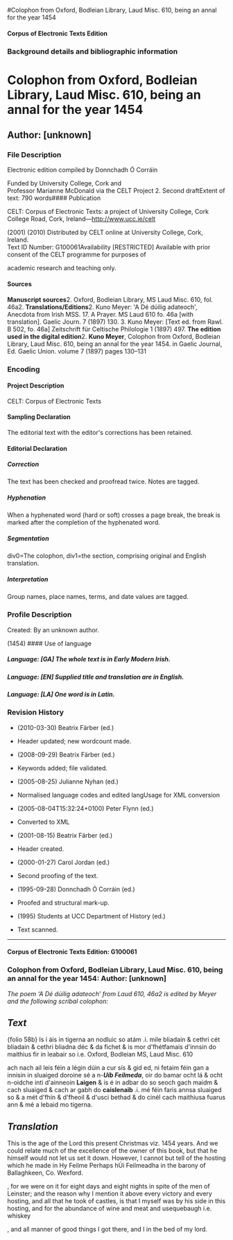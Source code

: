 

#Colophon from Oxford, Bodleian Library, Laud Misc. 610, being an annal for the year 1454


<!-- // 
 function footNote(link) {
 openpopup = window.open(link,"openpopup","width=512,height=128,left=256,top=256,resizable=no,scrollbars=1,menubar=1,statusbar=0,toolbar=0");
}
// -->



#### Corpus of Electronic Texts Edition


### Background details and bibliographic information


Colophon from Oxford, Bodleian Library, Laud Misc. 610, being an annal for the year 1454
========================================================================================


Author: [unknown]
-----------------


### File Description

Electronic edition compiled by Donnchadh Ó Corráin

Funded by University College, Cork and  
Professor Marianne McDonald via the CELT Project 2. Second draftExtent of text: 790 words#### Publication


CELT: Corpus of Electronic Texts: a project of University College, Cork  
College Road, Cork, Ireland—http://www.ucc.ie/celt

 (2001) (2010) Distributed by CELT online at University College, Cork, Ireland.  
Text ID Number: G100061Availability [RESTRICTED] 
Available with prior consent of the CELT programme for purposes of

academic research and teaching only.


#### Sources


**Manuscript sources**2. Oxford, Bodleian Library, MS Laud Misc. 610, fol. 46a2.
**Translations/Editions**2. Kuno Meyer: 'A Dé dúilig adateoch', Anecdota from Irish MSS. 17. A Prayer. MS Laud 610 fo. 46a [with translation]. Gaelic Journ. 7 (1897) 130.
3. Kuno Meyer: [Text ed. from Rawl. B 502, fo. 46a] Zeitschrift für Celtische Philologie 1 (1897) 497.
**The edition used in the digital edition**2. **Kuno Meyer**, Colophon from Oxford, Bodleian Library, Laud Misc. 610, being an annal for the year 1454. in Gaelic Journal, Ed. Gaelic Union. volume 7 (1897) pages 130–131

### Encoding


#### Project Description


CELT: Corpus of Electronic Texts


#### Sampling Declaration


The editorial text with the editor's corrections has been retained.


#### Editorial Declaration


##### Correction


The text has been checked and proofread twice. Notes are tagged.


##### Hyphenation


When a hyphenated word (hard or soft) crosses a page break, the break is marked after the completion of the hyphenated word.


##### Segmentation


div0=The colophon, div1=the section, comprising original and English translation.


##### Interpretation


Group names, place names, terms, and date values are tagged.


### Profile Description


Created: By an unknown author.

 (1454) #### Use of language


##### Language: [GA] The whole text is in Early Modern Irish.


##### Language: [EN] Supplied title and translation are in English.


##### Language: [LA] One word is in Latin.


### Revision History


* (2010-03-30) Beatrix Färber (ed.)

* Header updated; new wordcount made.
* (2008-09-29) Beatrix Färber (ed.)

* Keywords added; file validated.
* (2005-08-25) Julianne Nyhan (ed.)

* Normalised language codes and edited langUsage for XML conversion
* (2005-08-04T15:32:24+0100) Peter Flynn (ed.)

* Converted to XML
* (2001-08-15) Beatrix Färber (ed.)

* Header created.
* (2000-01-27) Carol Jordan (ed.)

* Second proofing of the text.
* (1995-09-28) Donnchadh Ó Corráin (ed.)

* Proofed and structural mark-up.
* (1995) Students at UCC Department of History (ed.)

* Text scanned.




---


#### Corpus of Electronic Texts Edition: G100061


### Colophon from Oxford, Bodleian Library, Laud Misc. 610, being an annal for the year 1454: Author: [unknown]


*The poem ‘A Dé dúilig adateoch’ from Laud 610, 46a2 is edited by Meyer and the following scribal colophon:*


*Text*
------

{folio 58b}
Is í áis in tigerna an nodluic so atám .i. mile bliadain & cethri cét bliadain & cethri bliadna déc & da fichet & is mor d'fhétfamais d'innsin do maithius fir in leabair so i.e. Oxford, Bodleian MS, Laud Misc. 610

 ach nach ail leis féin a légin dúin a cur sís & gid ed, ni fetaim féin gan a innisin in sluaiged doroine sé a n-***Uíb Feilmeda***, oir do bamar ocht lá & ocht n-oidche inti d'ainneoin **Laigen** & is é in adbar do so seoch gach maidm & cach sluaiged & cach ar gabh do **caislenaib** .i. mé féin faris annsa sluaiged so & a mét d'fhín & d'fheoil & d'usci bethad & do cinél cach maithiusa fuarus ann & mé a lebaid mo tigerna.


*Translation*
-------------


This is the age of the Lord this present Christmas viz. 1454 years. And we could relate much of the excellence of the owner of this book, but that he himself would not let us set it down. However, I cannot but tell of the hosting which he made in Hy Feilme Perhaps hÚi Feilmeadha in the barony of Ballaghkeen, Co. Wexford.

, for we were on it for eight days and eight nights in spite of the men of Leinster; and the reason why I mention it above every victory and every hosting, and all that he took of castles, is that I myself was by his side in this hosting, and for the abundance of wine and meat and usequebaugh  i.e. whiskey

, and all manner of good things I got there, and I in the bed of my lord.












